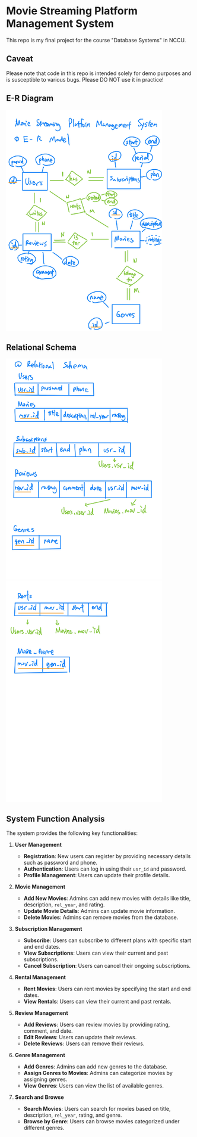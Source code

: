 # Movie Streaming Platform Management System
This repo is my final project for the course "Database Systems" in NCCU.

## Caveat
Please note that code in this repo is intended solely for demo purposes and is susceptible to various bugs. Please DO NOT use it in practice!

## E-R Diagram
<img src="./images/ER_Diagram.jpg" alt="Load failed" width="420" height="594">

## Relational Schema
<img src="./images/Schema_1.jpg" alt="Load failed" width="420" height="594">
<img src="./images/Schema_2.jpg" alt="Load failed" width="420" height="594">

## System Function Analysis

The system provides the following key functionalities:

1. **User Management**
   - **Registration**: New users can register by providing necessary details such as password and phone.
   - **Authentication**: Users can log in using their `usr_id` and password.
   - **Profile Management**: Users can update their profile details.

2. **Movie Management**
   - **Add New Movies**: Admins can add new movies with details like title, description, `rel_year`, and rating.
   - **Update Movie Details**: Admins can update movie information.
   - **Delete Movies**: Admins can remove movies from the database.

3. **Subscription Management**
   - **Subscribe**: Users can subscribe to different plans with specific start and end dates.
   - **View Subscriptions**: Users can view their current and past subscriptions.
   - **Cancel Subscription**: Users can cancel their ongoing subscriptions.

4. **Rental Management**
   - **Rent Movies**: Users can rent movies by specifying the start and end dates.
   - **View Rentals**: Users can view their current and past rentals.

5. **Review Management**
   - **Add Reviews**: Users can review movies by providing rating, comment, and date.
   - **Edit Reviews**: Users can update their reviews.
   - **Delete Reviews**: Users can remove their reviews.

6. **Genre Management**
   - **Add Genres**: Admins can add new genres to the database.
   - **Assign Genres to Movies**: Admins can categorize movies by assigning genres.
   - **View Genres**: Users can view the list of available genres.

7. **Search and Browse**
   - **Search Movies**: Users can search for movies based on title, description, `rel_year`, rating, and genre.
   - **Browse by Genre**: Users can browse movies categorized under different genres.